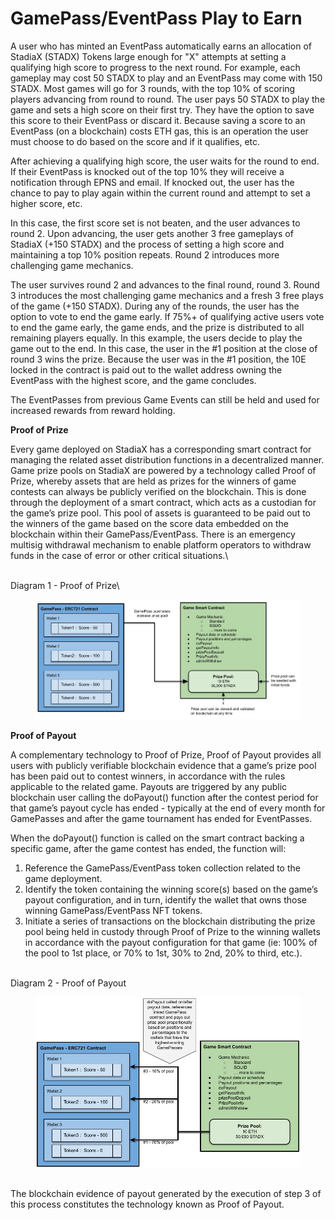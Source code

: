 # GamePass/EventPass Play to Earn

A user who has minted an EventPass automatically earns an allocation of StadiaX (STADX) Tokens large enough for "X" attempts at setting a qualifying high score to progress to the next round. For example, each gameplay may cost 50 STADX to play and an EventPass may come with 150 STADX. Most games will go for 3 rounds, with the top 10% of scoring players advancing from round to round. The user pays 50 STADX to play the game and sets a high score on their first try. They have the option to save this score to their EventPass or discard it. Because saving a score to an EventPass (on a blockchain) costs ETH gas, this is an operation the user must choose to do based on the score and if it qualifies, etc.

After achieving a qualifying high score, the user waits for the round to end. If their EventPass is knocked out of the top 10% they will receive a notification through EPNS and email. If knocked out, the user has the chance to pay to play again within the current round and attempt to set a higher score, etc.

In this case, the first score set is not beaten, and the user advances to round 2. Upon advancing, the user gets another 3 free gameplays of StadiaX (+150 STADX) and the process of setting a high score and maintaining a top 10% position repeats. Round 2 introduces more challenging game mechanics.&#x20;

The user survives round 2 and advances to the final round, round 3. Round 3 introduces the most challenging game mechanics and a fresh 3 free plays of the game (+150 STADX). During any of the rounds, the user has the option to vote to end the game early. If 75%+ of qualifying active users vote to end the game early, the game ends, and the prize is distributed to all remaining players equally. In this example, the users decide to play the game out to the end. In this case, the user in the #1 position at the close of round 3 wins the prize. Because the user was in the #1 position, the 10E locked in the contract is paid out to the wallet address owning the EventPass with the highest score, and the game concludes.

The EventPasses from previous Game Events can still be held and used for increased rewards from reward holding.

**Proof of Prize**

Every game deployed on StadiaX has a corresponding smart contract for managing the related asset distribution functions in a decentralized manner. Game prize pools on StadiaX are powered by a technology called Proof of Prize, whereby assets that are held as prizes for the winners of game contests can always be publicly verified on the blockchain. This is done through the deployment of a smart contract, which acts as a custodian for the game’s prize pool. This pool of assets is guaranteed to be paid out to the winners of the game based on the score data embedded on the blockchain within their GamePass/EventPass. There is an emergency multisig withdrawal mechanism to enable platform operators to withdraw funds in the case of error or other critical situations.\


\
Diagram 1 - Proof of Prize\


<figure><img src="../../.gitbook/assets/Proof of Prize.jpg" alt=""><figcaption></figcaption></figure>

**Proof of Payout**

A complementary technology to Proof of Prize, Proof of Payout provides all users with publicly verifiable blockchain evidence that a game’s prize pool has been paid out to contest winners, in accordance with the rules applicable to the related game. Payouts are triggered by any public blockchain user calling the doPayout() function after the contest period for that game’s payout cycle has ended - typically at the end of every month for GamePasses and after the game tournament has ended for EventPasses.

When the doPayout() function is called on the smart contract backing a specific game, after the game contest has ended, the function will:

1. Reference the GamePass/EventPass token collection related to the game deployment.
2. Identify the token containing the winning score(s) based on the game’s payout configuration, and in turn, identify the wallet that owns those winning GamePass/EventPass NFT tokens.
3. Initiate a series of transactions on the blockchain distributing the prize pool being held in custody through Proof of Prize to the winning wallets in accordance with the payout configuration for that game (ie: 100% of the pool to 1st place, or 70% to 1st, 30% to 2nd, 20% to third, etc.).

\
Diagram 2 - Proof of Payout

<figure><img src="../../.gitbook/assets/Proof of Payout.jpg" alt=""><figcaption></figcaption></figure>

\
The blockchain evidence of payout generated by the execution of step 3 of this process constitutes the technology known as Proof of Payout.
